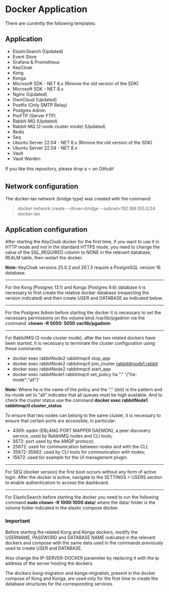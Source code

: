 # Docker Application

There are currently the following templates:

## Application

- ElasticSearch (Updated)
- Event Store
- Grafana & Prometheus
- KeyCloak
- Kong
- Konga
- Microsoft SDK - NET 6.x (Rimove the old version of the SDK)
- Microsoft SDK - NET 8.x
- Nginx (Updated)
- OwnCloud (Updated)
- Postfix (Only SMTP Relay)
- Postgres Admin
- ProFTP (Server FTP)
- Rabbit-MQ (Updated)
- Rabbit-MQ (2-node cluster mode) (Updated)
- Redis
- Seq
- Ubuntu Server 22.04 - NET 6.x (Rimove the old version of the SDK)
- Ubuntu Server 22.04 - NET 8.x
- Vault
- Vault Warden

If you like this repository, please drop a ⭐ on Github!

## Network configuration

The docker-lan network (bridge type) was created with the command: 

> docker network create --driver=bridge --subnet=192.168.100.0/24 docker-lan

## Application configuration

After starting the KeyCloak docker for the first time, if you want to use it in HTTP mode and not in the standard HTTPS mode, you need to change the value of the SSL_REQUIRED column to NONE in the relevant database, REALM table, then restart the docker.

**Note:** KeyCloak versions 25.0.2 and 26.1.3 require a PostgreSQL version 16 database.

---

For the Kong (Postgres 13.1) and Konga (Postgres 9.6) database it is necessary to first create the relative docker database (respecting the version indicated) and then create USER and DATABASE as indicated below.

---

For the Postgres Admin before starting the docker it is necessary to set the necessary permissions on the volume bind /var/lib/pgadmin via the command: <b>chown -R 5050: 5050 var/lib/pgadmin</b>

---

For RabbitMQ (2-node cluster mode), after the two related dockers have been started, it is necessary to terminate the cluster configuration using these commands:

- docker exec rabbitNode2 rabbitmqctl stop_app
- docker exec rabbitNode2 rabbitmqctl join_cluster rabbit@node1.rabbit
- docker exec rabbitNode2 rabbitmqctl start_app
- docker exec rabbitNode1 rabbitmqctl set_policy ha "." '{"ha-mode":"all"}'

**Note:** Where ha is the name of the policy and the "." (dot) is the pattern and ha-mode set to "all" indicates that all queues must be high available. And to check the cluster status use the command **docker exec rabbitNode1 rabbitmqctl cluster_status**

To ensure that two nodes can belong to the same cluster, it is necessary to ensure that certain ports are accessible, in particular:

- 4369: epdm (ERLANG PORT MAPPER DAEMON), a peer discovery service, used by RabbitMQ nodes and CLI tools;
- 5672: port used by the AMQP protocol;
- 25672: used for communication between nodes and with the CLI;
- 35672-35682: used by CLI tools for communication with nodes;
- 15672: used for example for the UI management plugin.

---

For SEQ (docker version) the first boot occurs without any form of active login. After the docker is active, navigate to the SETTINGS > USERS section to enable authentication to access the dashboard.

---

For ElasticSearch before starting the docker you need to run the following command **sudo chown -R 1000:1000 data/** where the data/ folder is the volume folder indicated in the elastic compose docker.

### Important

Before starting the related Kong and Konga dockers, modify the USERNAME, PASSWORD and DATABASE NAME indicated in the relevant dockers and compose with the same data used in the commands previously used to create USER and DATABASE.

Also change the IP-SERVER-DOCKER parameter by replacing it with the ip address of the server hosting the dockers.

The dockers kong-migration and konga-migration, present in the docker compose of Kong and Konga, are used only for the first time to create the database structures for the corresponding services.
